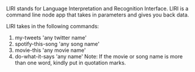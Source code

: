LIRI stands for Language Interpretation and Recognition Interface. LIRI is a command line node app that takes in parameters and gives you back data.

LIRI takes in the following commands:
1) my-tweets 'any twitter name'
2) spotify-this-song 'any song name'
3) movie-this 'any movie name'
4) do-what-it-says 'any name'
Note: If the movie or song name is more than one word, kindly put in quotation marks.


